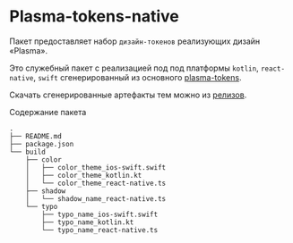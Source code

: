 # Plasma-tokens-native

Пакет предоставляет набор `дизайн-токенов` реализующих дизайн «Plasma».

Это служебный пакет с реализацией под под платформы `kotlin`, `react-native`, `swift` сгенерированный из основного [plasma-tokens](https://github.com/salute-developers/plasma/tree/master/packages/plasma-tokens).

Скачать сгенерированные артефакты тем можно из [релизов](https://github.com/salute-developers/plasma/releases).

Содержание пакета

```
.
├── README.md
├── package.json
└── build
    ├── color
    │   ├── color_theme_ios-swift.swift
    │   ├── color_theme_kotlin.kt
    │   └── color_theme_react-native.ts
    ├── shadow
    │   └── shadow_name_react-native.ts
    └── typo
        ├── typo_name_ios-swift.swift
        ├── typo_name_kotlin.kt
        └── typo_name_react-native.ts
```
